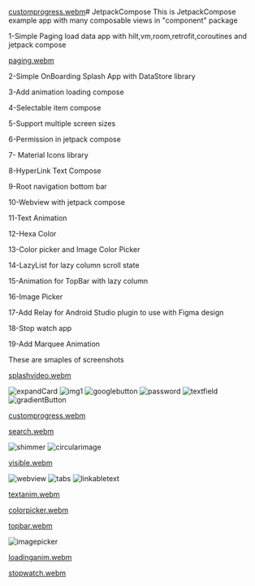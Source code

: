 [customprogress.webm](https://github.com/HusseinKamal/JetpackCompose/assets/29864161/3634520a-b8c6-4837-924d-37a98558c1ad)# JetpackCompose
This is JetpackCompose example app with many composable views in "component" package   

1-Simple Paging load data app with hilt,vm,room,retrofit,coroutines and jetpack compose    

[paging.webm](https://github.com/HusseinKamal/JetpackCompose/assets/29864161/cce2ed32-b315-41aa-98d4-41e89efc5143)


2-Simple OnBoarding Splash App with DataStore library   

3-Add animation loading compose    

4-Selectable item compose   

5-Support multiple screen sizes    

6-Permission in jetpack compose   

7- Material Icons library   

8-HyperLink Text Compose   

9-Root navigation bottom bar   

10-Webview with jetpack compose   

11-Text Animation   

12-Hexa Color   

13-Color picker and Image Color Picker   

14-LazyList for lazy column scroll state   

15-Animation for TopBar with lazy column   

16-Image Picker   

17-Add Relay for Android Studio plugin to use with Figma design   

18-Stop watch app   

19-Add Marquee Animation 

These are smaples of screenshots 

[splashvideo.webm](https://github.com/HusseinKamal/JetpackCompose/assets/29864161/28bfdfa0-0621-4305-83f9-3aade50d0d57)

![expandCard](https://github.com/HusseinKamal/JetpackCompose/assets/29864161/da8bf17c-1747-4afd-b05c-3064e7e349f3)
![img1](https://github.com/HusseinKamal/JetpackCompose/assets/29864161/fa8227d0-b8ff-4503-a3a2-e3e512737459)
![googlebutton](https://github.com/HusseinKamal/JetpackCompose/assets/29864161/4a624820-4097-4dbe-a2d4-01bb7386b41b)
![password](https://github.com/HusseinKamal/JetpackCompose/assets/29864161/6d1f526c-74a6-4d8c-8af1-d6f21c62cb9c)
![textfield](https://github.com/HusseinKamal/JetpackCompose/assets/29864161/5495b7ab-5098-42ac-89bd-988f67fa6f5a)
![gradientButton](https://github.com/HusseinKamal/JetpackCompose/assets/29864161/c5174b9a-59d2-47b2-8c87-e4fa9f46067e)

[customprogress.webm](https://github.com/HusseinKamal/JetpackCompose/assets/29864161/a4132b5a-3ac1-4907-81f1-38bc07587527)

[search.webm](https://github.com/HusseinKamal/JetpackCompose/assets/29864161/fe210aa2-bd30-4e9a-bf01-1621320af681)

![shimmer](https://github.com/HusseinKamal/JetpackCompose/assets/29864161/aeee2bc2-96d0-42be-9167-2dbebb682e03)
![circularimage](https://github.com/HusseinKamal/JetpackCompose/assets/29864161/b84fa1a1-2816-4362-b795-eaf4d9e3dda9)

[visible.webm](https://github.com/HusseinKamal/JetpackCompose/assets/29864161/73b73715-f5bf-48ee-91b4-5425c41d0951)

![webview](https://github.com/HusseinKamal/JetpackCompose/assets/29864161/b7dd2cd1-93ff-421e-b618-54ec46b79f18)
![tabs](https://github.com/HusseinKamal/JetpackCompose/assets/29864161/b3d149f7-d1ec-4ca3-947e-dfed5f026d87)
![linkabletext](https://github.com/HusseinKamal/JetpackCompose/assets/29864161/850a5c25-3bc7-4914-b3d2-36d843120ca1)

[textanim.webm](https://github.com/HusseinKamal/JetpackCompose/assets/29864161/3c590957-50ec-4ecb-bd94-c58641e96018)

[colorpicker.webm](https://github.com/HusseinKamal/JetpackCompose/assets/29864161/5087a49b-c324-4976-b690-db573fa94c62)

[topbar.webm](https://github.com/HusseinKamal/JetpackCompose/assets/29864161/a937b4de-3caa-49f2-b5be-fed7945fea96)

![imagepicker](https://github.com/HusseinKamal/JetpackCompose/assets/29864161/db612163-8e8b-4535-a0ed-e6c68c91225b)

[loadinganim.webm](https://github.com/HusseinKamal/JetpackCompose/assets/29864161/45d97261-b763-4851-abb9-a69cfe97a4ad)

[stopwatch.webm](https://github.com/HusseinKamal/JetpackCompose/assets/29864161/d948f671-cb5e-4637-bba5-0b783ed0b6c3)






